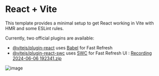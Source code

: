 # React + Vite

This template provides a minimal setup to get React working in Vite with HMR and some ESLint rules.

Currently, two official plugins are available:

- [@vitejs/plugin-react](https://github.com/vitejs/vite-plugin-react/blob/main/packages/plugin-react/README.md) uses [Babel](https://babeljs.io/) for Fast Refresh
- [@vitejs/plugin-react-swc](https://github.com/vitejs/vite-plugin-react-swc) uses [SWC](https://swc.rs/) for Fast Refresh
  UI :
  [Recording 2024-06-06 192341.zip](https://github.com/user-attachments/files/15632598/Recording.2024-06-06.192341.zip)

  
![image](https://github.com/pxnchxm1/todo_react/assets/117977315/44f0d619-7fdc-4ea0-b713-d25f0b14c669)
